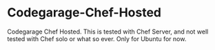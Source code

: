 # Codegarage-Chef-Hosted
Codegarage Chef Hosted. This is tested with Chef Server, and not well tested with Chef solo or what so ever. Only for Ubuntu for now.
